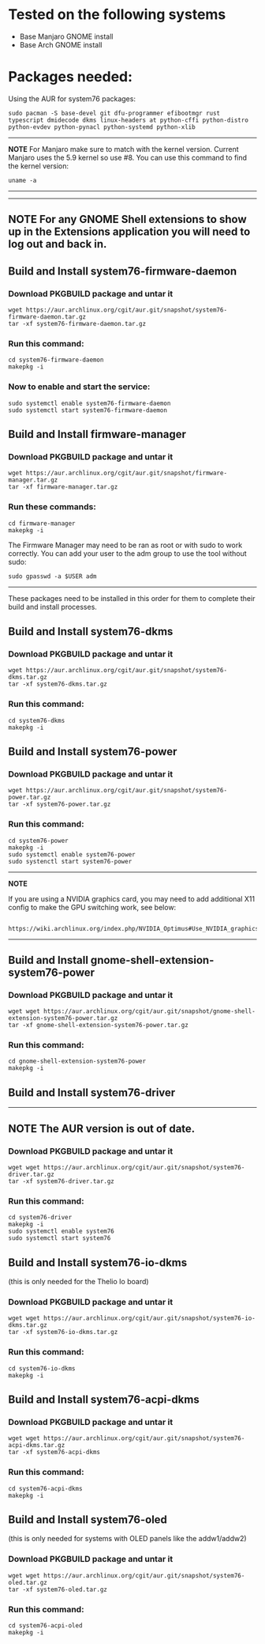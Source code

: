 # Tested on the following systems 
- Base Manjaro GNOME install     
- Base Arch GNOME install         

# Packages needed:

Using the AUR for system76 packages:

```
sudo pacman -S base-devel git dfu-programmer efibootmgr rust typescript dmidecode dkms linux-headers at python-cffi python-distro python-evdev python-pynacl python-systemd python-xlib
```

---
**NOTE**
  For Manjaro make sure to match with the kernel version. Current Manjaro uses the 5.9 kernel so use #8. You can use this command to find the kernel version:

```
uname -a
```

---

---
**NOTE**
For any GNOME Shell extensions to show up in the Extensions application you will need to log out and back in.
---

## Build and Install system76-firmware-daemon

### Download PKGBUILD package and untar it

```
wget https://aur.archlinux.org/cgit/aur.git/snapshot/system76-firmware-daemon.tar.gz
tar -xf system76-firmware-daemon.tar.gz
```

### Run this command:

```
cd system76-firmware-daemon
makepkg -i
```
 
### Now to enable and start the service:

```
sudo systemctl enable system76-firmware-daemon
sudo systemctl start system76-firmware-daemon
```

## Build and Install firmware-manager

### Download PKGBUILD package and untar it

```
wget https://aur.archlinux.org/cgit/aur.git/snapshot/firmware-manager.tar.gz
tar -xf firmware-manager.tar.gz
```

### Run these commands:

```
cd firmware-manager
makepkg -i
```

The Firmware Manager may need to be ran as root or with sudo to work correctly. You can add your user to the adm group to use the tool without sudo:

```
sudo gpasswd -a $USER adm
```

---

These packages need to be installed in this order for them to complete their build and install processes.

## Build and Install system76-dkms

### Download PKGBUILD package and untar it

```
wget https://aur.archlinux.org/cgit/aur.git/snapshot/system76-dkms.tar.gz
tar -xf system76-dkms.tar.gz
```

### Run this command:

```
cd system76-dkms
makepkg -i
```

## Build and Install system76-power

### Download PKGBUILD package and untar it

```
wget https://aur.archlinux.org/cgit/aur.git/snapshot/system76-power.tar.gz
tar -xf system76-power.tar.gz
```

### Run this command:

```
cd system76-power
makepkg -i
sudo systemctl enable system76-power
sudo systenctl start system76-power
```

---
**NOTE**

 If you are using a NVIDIA graphics card, you may need to add additional
    X11 config to make the GPU switching work, see below:

        https://wiki.archlinux.org/index.php/NVIDIA_Optimus#Use_NVIDIA_graphics_only
---

## Build and Install gnome-shell-extension-system76-power

### Download PKGBUILD package and untar it

```
wget wget https://aur.archlinux.org/cgit/aur.git/snapshot/gnome-shell-extension-system76-power.tar.gz
tar -xf gnome-shell-extension-system76-power.tar.gz
```

### Run this command:

```
cd gnome-shell-extension-system76-power
makepkg -i
```

## Build and Install system76-driver

---
**NOTE**
The AUR version is out of date.
---

### Download PKGBUILD package and untar it

```
wget wget https://aur.archlinux.org/cgit/aur.git/snapshot/system76-driver.tar.gz
tar -xf system76-driver.tar.gz
```

### Run this command:

```
cd system76-driver
makepkg -i
sudo systemctl enable system76
sudo systemctl start system76
```

## Build and Install system76-io-dkms 
(this is only needed for the Thelio Io board)

### Download PKGBUILD package and untar it

```
wget wget https://aur.archlinux.org/cgit/aur.git/snapshot/system76-io-dkms.tar.gz
tar -xf system76-io-dkms.tar.gz
```

### Run this command:

```
cd system76-io-dkms
makepkg -i
```

## Build and Install system76-acpi-dkms

### Download PKGBUILD package and untar it

```
wget wget https://aur.archlinux.org/cgit/aur.git/snapshot/system76-acpi-dkms.tar.gz
tar -xf system76-acpi-dkms
```

### Run this command:

```
cd system76-acpi-dkms
makepkg -i
```

## Build and Install system76-oled 
(this is only needed for systems with OLED panels like the addw1/addw2)

### Download PKGBUILD package and untar it

```
wget wget https://aur.archlinux.org/cgit/aur.git/snapshot/system76-oled.tar.gz
tar -xf system76-oled.tar.gz
```

### Run this command:

```
cd system76-acpi-oled
makepkg -i
```
